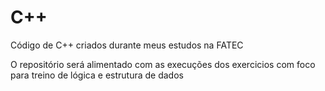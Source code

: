 # C++
Código de C++ criados durante meus estudos na FATEC 

O repositório será alimentado com as execuções dos exercicios com foco para 
treino de lógica e estrutura de dados

